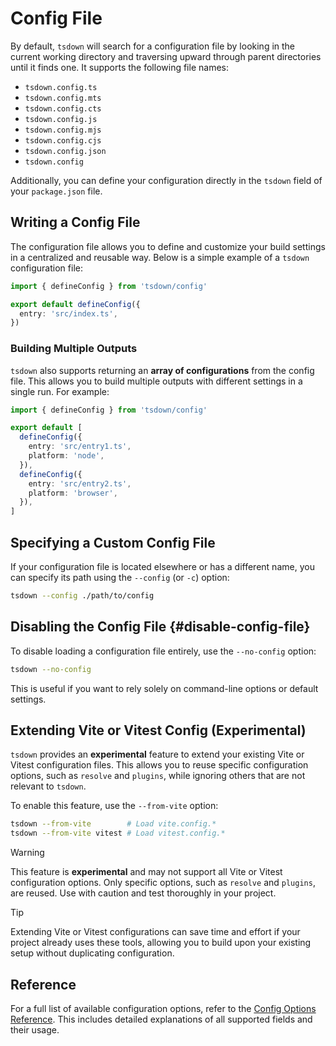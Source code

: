 # Config File

By default, `tsdown` will search for a configuration file by looking in the current working directory and traversing upward through parent directories until it finds one. It supports the following file names:

- `tsdown.config.ts`
- `tsdown.config.mts`
- `tsdown.config.cts`
- `tsdown.config.js`
- `tsdown.config.mjs`
- `tsdown.config.cjs`
- `tsdown.config.json`
- `tsdown.config`

Additionally, you can define your configuration directly in the `tsdown` field of your `package.json` file.

## Writing a Config File

The configuration file allows you to define and customize your build settings in a centralized and reusable way. Below is a simple example of a `tsdown` configuration file:

```ts [tsdown.config.ts]
import { defineConfig } from 'tsdown/config'

export default defineConfig({
  entry: 'src/index.ts',
})
```

### Building Multiple Outputs

`tsdown` also supports returning an **array of configurations** from the config file. This allows you to build multiple outputs with different settings in a single run. For example:

```ts [tsdown.config.ts]
import { defineConfig } from 'tsdown/config'

export default [
  defineConfig({
    entry: 'src/entry1.ts',
    platform: 'node',
  }),
  defineConfig({
    entry: 'src/entry2.ts',
    platform: 'browser',
  }),
]
```

## Specifying a Custom Config File

If your configuration file is located elsewhere or has a different name, you can specify its path using the `--config` (or `-c`) option:

```bash
tsdown --config ./path/to/config
```

## Disabling the Config File {#disable-config-file}

To disable loading a configuration file entirely, use the `--no-config` option:

```bash
tsdown --no-config
```

This is useful if you want to rely solely on command-line options or default settings.

## Extending Vite or Vitest Config (Experimental)

`tsdown` provides an **experimental** feature to extend your existing Vite or Vitest configuration files. This allows you to reuse specific configuration options, such as `resolve` and `plugins`, while ignoring others that are not relevant to `tsdown`.

To enable this feature, use the `--from-vite` option:

```bash
tsdown --from-vite        # Load vite.config.*
tsdown --from-vite vitest # Load vitest.config.*
```

> [!WARNING]
> This feature is **experimental** and may not support all Vite or Vitest configuration options. Only specific options, such as `resolve` and `plugins`, are reused. Use with caution and test thoroughly in your project.

> [!TIP]
> Extending Vite or Vitest configurations can save time and effort if your project already uses these tools, allowing you to build upon your existing setup without duplicating configuration.

## Reference

For a full list of available configuration options, refer to the [Config Options Reference](../reference/config-options.md). This includes detailed explanations of all supported fields and their usage.
